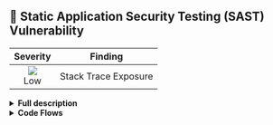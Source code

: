 
## 🎯 Static Application Security Testing (SAST) Vulnerability
<div align='center'>

| Severity                | Finding                  |
| :---------------------: | :-----------------------------------: |
| ![](https://raw.githubusercontent.com/jfrog/frogbot/master/resources/v2/applicableLowSeverity.png)<br>     Low | Stack Trace Exposure |

</div>
<details>
<summary> <b>Full description</b> </summary>
<br>

### Overview
Stack trace exposure is a type of security vulnerability that occurs when a program reveals
sensitive information, such as the names and locations of internal files and variables,
in error messages or other diagnostic output. This can happen when a program crashes or
encounters an error, and the stack trace (a record of the program's call stack at the time
of the error) is included in the output.

</details>

<details>
<summary> <b>Code Flows</b> </summary>
<br>

<details>
<summary> <b>Vulnerable data flow analysis result</b> </summary>
<br>

↘️ `other-snippet` (at file2 line 1)

↘️ `snippet` (at file line 0)


</details>
<details>
<summary> <b>Vulnerable data flow analysis result</b> </summary>
<br>

↘️ `a-snippet` (at file line 10)

↘️ `snippet` (at file line 0)


</details>

</details>
